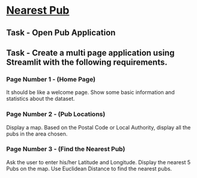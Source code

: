 # [Nearest Pub](https://mohammadwasiq0-nearest-uk-pub-home-eingul.streamlit.app/)

## Task - Open Pub Application

## Task - Create a multi page application using Streamlit with the following requirements.

### Page Number 1 - (Home Page)
It should be like a welcome page. Show some basic information and statistics about the dataset.

### Page Number 2 - (Pub Locations)
Display a map. Based on the Postal Code or Local Authority, display all the pubs in the area chosen.

### Page Number 3 - (Find the Nearest Pub)
Ask the user to enter his/her Latitude and Longitude. Display the nearest 5 Pubs on the map. Use Euclidean Distance to find the nearest pubs.
